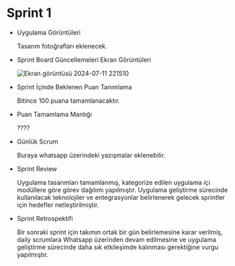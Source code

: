 # Sprint 1

- Uygulama Görüntüleri
    
    Tasarım fotoğrafları eklenecek.
    
- Sprint Board Güncellemeleri Ekran Görüntüleri
    
    ![Ekran görüntüsü 2024-07-11 221510](https://github.com/oua-group-17/bootcamp-final-app/assets/47718441/6f5a9b94-08e0-4ac7-8201-1ba800433893)
    
- Sprint İçinde Beklenen Puan Tanımlama
    
    Bitince 100 puana tamamlanacaktır.
    
- Puan Tamamlama Mantığı
    
    ????
    
- Günlük Scrum
    
    Buraya whatsapp üzerindeki yazışmalar eklenebilir.
    
- Sprint Review
    
    Uygulama tasarımları tamamlanmış, kategorize edilen uygulama içi modüllere göre görev dağılımı yapılmıştır. Uygulama geliştirme sürecinde kullanılacak teknolojiler ve entegrasyonlar belirlenerek gelecek sprintler için hedefler netleştirilmiştir.
    
- Sprint Retrospektifi
    
    Bir sonraki sprint için takımın ortak bir gün belirlemesine karar verilmiş, daily scrumlara Whatsapp üzerinden devam edilmesine  ve uygulama geliştirme sürecinde daha sık etkileşimde kalınması gerektiğine vurgu yapılmıştır.
   
